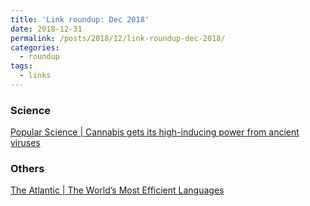 ```yaml
---
title: 'Link roundup: Dec 2018'
date: 2018-12-31
permalink: /posts/2018/12/link-roundup-dec-2018/
categories:
  - roundup
tags:
  - links
---
```


### Science
[Popular Science \| Cannabis gets its high-inducing power from ancient viruses](https://www.popsci.com/ancient-viruses-cannabis-genome) 
### Others  
[The Atlantic \| The World’s Most Efficient Languages](https://www.theatlantic.com/international/archive/2016/06/complex-languages/489389/)
